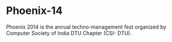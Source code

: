 Phoenix-14
==========

Phoenix 2014 is the annual techno-management fest organized by Computer Society of India DTU Chapter (CSI- DTU).
